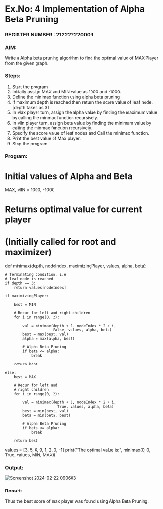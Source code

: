 # Ex.No: 4   Implementation of Alpha Beta Pruning                                                                    
### REGISTER NUMBER : 212222220009
### AIM: 
Write a Alpha beta pruning algorithm to find the optimal value of MAX Player from the given graph.
### Steps:
1. Start the program
2. Initially  assign MAX and MIN value as 1000 and -1000.
3.  Define the minimax function  using alpha beta pruning
4.  If maximum depth is reached then return the score value of leaf node. [depth taken as 3]
5.  In Max player turn, assign the alpha value by finding the maximum value by calling the minmax function recursively.
6.  In Min player turn, assign beta value by finding the minimum value by calling the minmax function recursively.
7.  Specify the score value of leaf nodes and Call the minimax function.
8.  Print the best value of Max player.
9.  Stop the program. 

### Program:
# Initial values of Alpha and Beta
MAX, MIN = 1000, -1000
# Returns optimal value for current player
# (Initially called for root and maximizer)
def minimax(depth, nodeIndex, maximizingPlayer,
            values, alpha, beta):
  
    # Terminating condition. i.e
    # leaf node is reached
    if depth == 3:
        return values[nodeIndex]
 
    if maximizingPlayer:
      
        best = MIN
 
        # Recur for left and right children
        for i in range(0, 2):
             
            val = minimax(depth + 1, nodeIndex * 2 + i,
                          False, values, alpha, beta)
            best = max(best, val)
            alpha = max(alpha, best)
 
            # Alpha Beta Pruning
            if beta <= alpha:
                break
          
        return best
      
    else:
        best = MAX
 
        # Recur for left and
        # right children
        for i in range(0, 2):
          
            val = minimax(depth + 1, nodeIndex * 2 + i,
                            True, values, alpha, beta)
            best = min(best, val)
            beta = min(beta, best)
 
            # Alpha Beta Pruning
            if beta <= alpha:
                break
          
        return best
      
values = [3, 5, 6, 9, 1, 2, 0, -1] 
print("The optimal value is:", minimax(0, 0, True, values, MIN, MAX))

### Output:

![Screenshot 2024-02-22 090603](https://github.com/NVikas1905/AI_Lab_2023-24/assets/133752491/6b68ac5c-2abf-479a-85b8-c4d3bfb12043)


### Result:
Thus the best score of max player was found using Alpha Beta Pruning.
